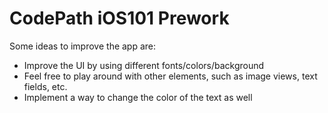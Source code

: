 # CodePath iOS101 Prework

Some ideas to improve the app are:
- Improve the UI by using different fonts/colors/background
- Feel free to play around with other elements, such as image views, text fields, etc.
- Implement a way to change the color of the text as well
